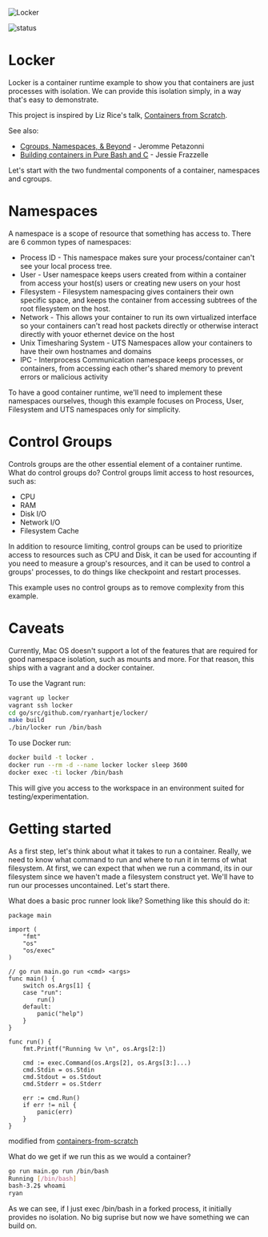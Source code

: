 ![Locker](locker.png)

![status](https://travis-ci.org/RyanHartje/locker.svg?branch=master)

Locker
===

Locker is a container runtime example to show you that containers are just processes with isolation. We can provide this isolation simply, in a way that's easy to demonstrate.

This project is inspired by Liz Rice's talk, [Containers from Scratch](https://www.youtube.com/watch?v=Utf-A4rODH8). 

See also:
- [Cgroups, Namespaces, & Beyond](https://www.youtube.com/watch?v=sK5i-N34im8) - Jeromme Petazonni
- [Building containers in Pure Bash and C](https://containersummit.io/events/nyc-2016/videos/building-containers-in-pure-bash-and-c) - Jessie Frazzelle


Let's start with the two fundmental components of a container, namespaces and cgroups. 

# Namespaces #

A namespace is a scope of resource that something has access to. There are 6 common types of namespaces:

- Process ID - This namespace makes sure your process/container can't see your local process tree.
- User - User namespace keeps users created from within a container from access your host(s) users or creating new users on your host
- Filesystem - Filesystem namespacing gives containers their own specific space, and keeps the container from accessing subtrees of the root filesystem on the host.
- Network - This allows your container to run its own virtualized interface so your containers can't read host packets directly or otherwise interact directly with youor ethernet device on the host
- Unix Timesharing System - UTS Namespaces allow your containers to have their own hostnames and domains
- IPC - Interprocess Communication namespace keeps processes, or containers, from accessing each other's shared memory to prevent errors or malicious activity

To have a good container runtime, we'll need to implement these namespaces ourselves, though this example focuses on Process, User, Filesystem and UTS namespaces only for simplicity.

# Control Groups #

Controls groups are the other essential element of a container runtime. What do control groups do? Control groups limit access to host resources, such as:
- CPU
- RAM
- Disk I/O
- Network I/O
- Filesystem Cache

In addition to resource limiting, control groups can be used to prioritize access to resources such as CPU and Disk, it can be used for accounting if you need to measure a group's resources, and it can be used to control a groups' processes, to do things like checkpoint and restart processes.

This example uses no control groups as to remove complexity from this example.


# Caveats #

Currently, Mac OS doesn't support a lot of the features that are required for good namespace isolation, such as mounts and more. For that reason, this ships with a vagrant and a docker container. 

To use the Vagrant run:
```sh
vagrant up locker
vagrant ssh locker
cd go/src/github.com/ryanhartje/locker/
make build
./bin/locker run /bin/bash
```

To use Docker run:
```sh
docker build -t locker .
docker run --rm -d --name locker locker sleep 3600
docker exec -ti locker /bin/bash
```

This will give you access to the workspace in an environment suited for testing/experimentation.


# Getting started #

As a first step, let's think about what it takes to run a container. Really, we need to know what command to run and where to run it in terms of what filesystem. At first, we can expect that when we run a command, its in our filesystem since we haven't made a filesystem construct yet. We'll have to run our processes uncontained. Let's start there.

What does a basic proc runner look like? Something like this should do it:
```golang
package main

import (
	"fmt"
	"os"
	"os/exec"
)

// go run main.go run <cmd> <args>
func main() {
	switch os.Args[1] {
	case "run":
		run()
	default:
		panic("help")
	}
}

func run() {
	fmt.Printf("Running %v \n", os.Args[2:])

	cmd := exec.Command(os.Args[2], os.Args[3:]...)
	cmd.Stdin = os.Stdin
	cmd.Stdout = os.Stdout
	cmd.Stderr = os.Stderr

    err := cmd.Run()
    if err != nil {
        panic(err)
    }
}
```
modified from [containers-from-scratch](https://github.com/lizrice/containers-from-scratch/blob/master/main.go)

What do we get if we run this as we would a container?

```sh
go run main.go run /bin/bash
Running [/bin/bash]
bash-3.2$ whoami
ryan
```

As we can see, if I just exec /bin/bash in a forked process, it initially provides no isolation. No big suprise but now we have something we can build on. 

